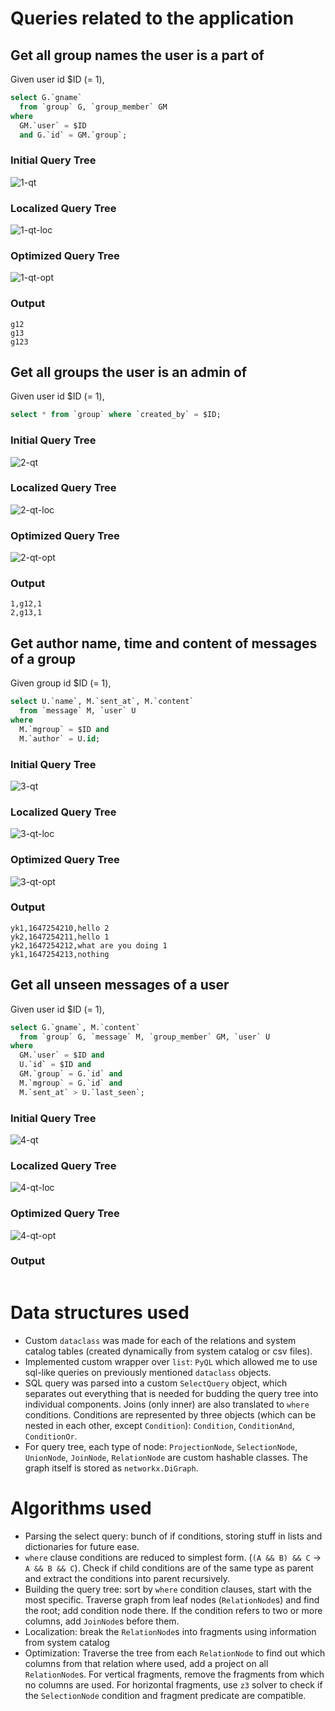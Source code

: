 # Queries related to the application

## Get all group names the user is a part of
Given user id $ID (= 1),

```sql
select G.`gname`
  from `group` G, `group_member` GM
where
  GM.`user` = $ID
  and G.`id` = GM.`group`;
```

### Initial Query Tree
![1-qt](./.images/1-qt.png)

### Localized Query Tree
![1-qt-loc](./.images/1-qt-loc.png)

### Optimized Query Tree
![1-qt-opt](./.images/1-qt-opt.png)

### Output
```
g12
g13
g123
```

## Get all groups the user is an admin of
Given user id $ID (= 1),

```sql
select * from `group` where `created_by` = $ID;
```
### Initial Query Tree
![2-qt](./.images/2-qt.png)

### Localized Query Tree
![2-qt-loc](./.images/2-qt-loc.png)

### Optimized Query Tree
![2-qt-opt](./.images/2-qt-opt.png)

### Output
```
1,g12,1
2,g13,1
```

## Get author name, time and content of messages of a group
Given group id $ID (= 1),

```sql
select U.`name`, M.`sent_at`, M.`content`
  from `message` M, `user` U
where
  M.`mgroup` = $ID and
  M.`author` = U.id;
```

### Initial Query Tree
![3-qt](./.images/3-qt.png)

### Localized Query Tree
![3-qt-loc](./.images/3-qt-loc.png)

### Optimized Query Tree
![3-qt-opt](./.images/3-qt-opt.png)

### Output
```
yk1,1647254210,hello 2
yk2,1647254211,hello 1
yk2,1647254212,what are you doing 1
yk1,1647254213,nothing
```

## Get all unseen messages of a user
Given user id $ID (= 1),

```sql
select G.`gname`, M.`content`
  from `group` G, `message` M, `group_member` GM, `user` U
where
  GM.`user` = $ID and
  U.`id` = $ID and
  GM.`group` = G.`id` and
  M.`mgroup` = G.`id` and
  M.`sent_at` > U.`last_seen`;
```

### Initial Query Tree
![4-qt](./.images/4-qt.png)

### Localized Query Tree
![4-qt-loc](./.images/4-qt-loc.png)

### Optimized Query Tree
![4-qt-opt](./.images/4-qt-opt.png)

### Output
```

```

# Data structures used
 - Custom `dataclass` was made for each of the relations and system catalog tables (created dynamically from system catalog or csv files).
 - Implemented custom wrapper over `list`: `PyQL` which allowed me to use sql-like queries on previously mentioned `dataclass` objects.
 - SQL query was parsed into a custom `SelectQuery` object, which separates out everything that is needed for budding the query tree into individual components. Joins (only inner) are also translated to `where` conditions. Conditions are represented by three objects (which can be nested in each other, except `Condition`): `Condition`, `ConditionAnd`, `ConditionOr`.
 - For query tree, each type of node: `ProjectionNode`, `SelectionNode`, `UnionNode`, `JoinNode`, `RelationNode` are custom hashable classes. The graph itself is stored as `networkx.DiGraph`.

# Algorithms used
 - Parsing the select query: bunch of if conditions, storing stuff in lists and dictionaries for future ease.
 - `where` clause conditions are reduced to simplest form. (`(A && B) && C` -> `A && B && C`). Check if child conditions are of the same type as parent and extract the conditions into parent recursively.
 - Building the query tree: sort by `where` condition clauses, start with the most specific. Traverse graph from leaf nodes (`RelationNode`s) and find the root; add condition node there. If the condition refers to two or more columns, add `JoinNode`s before them.
 - Localization: break the `RelationNode`s into fragments using information from system catalog
 - Optimization: Traverse the tree from each `RelationNode` to find out which columns from that relation where used, add a project on all `RelationNode`s. For vertical fragments, remove the fragments from which no columns are used. For horizontal fragments, use `z3` solver to check if the `SelectionNode` condition and fragment predicate are compatible.
